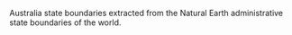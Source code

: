 Australia state boundaries extracted from the Natural Earth administrative state boundaries of the world.
